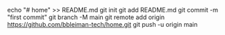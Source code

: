 echo "# home" >> README.md
git init
git add README.md
git commit -m "first commit"
git branch -M main
git remote add origin https://github.com/bbleiman-tech/home.git
git push -u origin main

